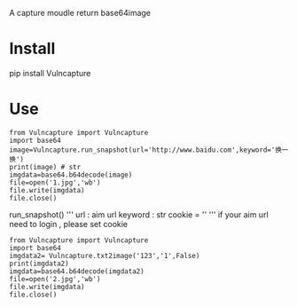 A capture moudle return base64image

# Install

pip install Vulncapture

# Use

```
from Vulncapture import Vulncapture
import base64
image=Vulncapture.run_snapshot(url='http://www.baidu.com',keyword='换一换')
print(image) # str
imgdata=base64.b64decode(image)
file=open('1.jpg','wb')
file.write(imgdata)
file.close()
```
run_snapshot()
'''
url : aim url
keyword : str
cookie = ''
'''
if your aim url need to login , please set cookie

```
from Vulncapture import Vulncapture
import base64
imgdata2= Vulncapture.txt2image('123','1',False)
print(imgdata2)
imgdata=base64.b64decode(imgdata2)
file=open('2.jpg','wb')
file.write(imgdata)
file.close()
```

